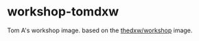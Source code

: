 # workshop-tomdxw

Tom A's workshop image. based on the [thedxw/workshop](https://github.com/dxw/workshop) image.
